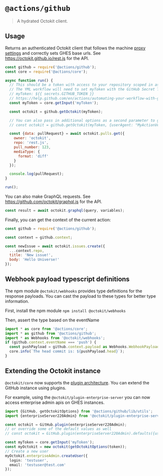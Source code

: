 # `@actions/github`

> A hydrated Octokit client.

## Usage

Returns an authenticated Octokit client that follows the machine [proxy settings](https://help.github.com/en/actions/hosting-your-own-runners/using-a-proxy-server-with-self-hosted-runners) and correctly sets GHES base urls. See https://octokit.github.io/rest.js for the API.

```js
const github = require('@actions/github');
const core = require('@actions/core');

async function run() {
  // This should be a token with access to your repository scoped in as a secret.
  // The YML workflow will need to set myToken with the GitHub Secret Token
  // myToken: ${{ secrets.GITHUB_TOKEN }}
  // https://help.github.com/en/actions/automating-your-workflow-with-github-actions/authenticating-with-the-github_token#about-the-github_token-secret
  const myToken = core.getInput('myToken');

  const octokit = github.getOctokit(myToken);

  // You can also pass in additional options as a second parameter to getOctokit
  // const octokit = github.getOctokit(myToken, {userAgent: "MyActionVersion1"});

  const {data: pullRequest} = await octokit.pulls.get({
    owner: 'octokit',
    repo: 'rest.js',
    pull_number: 123,
    mediaType: {
      format: 'diff'
    }
  });

  console.log(pullRequest);
}

run();
```

You can also make GraphQL requests. See https://github.com/octokit/graphql.js for the API.

```js
const result = await octokit.graphql(query, variables);
```

Finally, you can get the context of the current action:

```js
const github = require('@actions/github');

const context = github.context;

const newIssue = await octokit.issues.create({
  ...context.repo,
  title: 'New issue!',
  body: 'Hello Universe!'
});
```

## Webhook payload typescript definitions

The npm module `@octokit/webhooks` provides type definitions for the response payloads. You can cast the payload to these types for better type information.

First, install the npm module `npm install @octokit/webhooks`

Then, assert the type based on the eventName

```ts
import * as core from '@actions/core';
import * as github from '@actions/github';
import * as Webhooks from '@octokit/webhooks';
if (github.context.eventName === 'push') {
  const pushPayload = github.context.payload as Webhooks.WebhookPayloadPush;
  core.info(`The head commit is: ${pushPayload.head}`);
}
```

## Extending the Octokit instance

`@octokit/core` now supports the [plugin architecture](https://github.com/octokit/core.js#plugins). You can extend the GitHub instance using plugins.

For example, using the `@octokit/plugin-enterprise-server` you can now access enterprise admin apis on GHES instances.

```ts
import {GitHub, getOctokitOptions} from '@actions/github/lib/utils';
import {enterpriseServer220Admin} from '@octokit/plugin-enterprise-server';

const octokit = GitHub.plugin(enterpriseServer220Admin);
// or override some of the default values as well
// const octokit = GitHub.plugin(enterpriseServer220Admin).defaults({userAgent: "MyNewUserAgent"})

const myToken = core.getInput('myToken');
const myOctokit = new octokit(getOctokitOptions(token));
// Create a new user
myOctokit.enterpriseAdmin.createUser({
  login: 'testuser',
  email: 'testuser@test.com'
});
```

